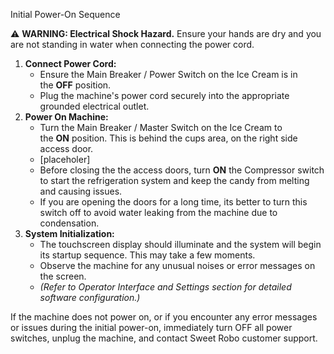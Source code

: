 Initial Power-On Sequence

⚠️ **WARNING: Electrical Shock Hazard.** Ensure your hands are dry and you are not standing in water when connecting the power cord.

1. **Connect Power Cord:**
    * Ensure the Main Breaker / Power Switch on the Ice Cream is in the **OFF** position.
    * Plug the machine's power cord securely into the appropriate grounded electrical outlet.
2. **Power On Machine:**
    * Turn the Main Breaker / Master Switch on the Ice Cream to the **ON** position. This is behind the cups area, on the right side access door.
    * \[placeholer\]
    * Before closing the the access doors, turn **ON** the Compressor switch to start the refrigeration system and keep the candy from melting and causing issues.
    * If you are opening the doors for a long time, its better to turn this switch off to avoid water leaking from the machine due to condensation.
3. **System Initialization:**
    * The touchscreen display should illuminate and the system will begin its startup sequence. This may take a few moments.
    * Observe the machine for any unusual noises or error messages on the screen.
    * *(Refer to Operator Interface and Settings section for detailed software configuration.)*

If the machine does not power on, or if you encounter any error messages or issues during the initial power-on, immediately turn OFF all power switches, unplug the machine, and contact Sweet Robo customer support.